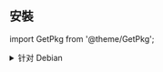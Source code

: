## 安裝

import GetPkg from '@theme/GetPkg';

<GetPkg name="fd" dnf="fd-find" apt scoop/>

<details>
    <summary>针对 Debian</summary>

`fdfind` 才是 Debian 专用的程序名，此是技术问题。可调整过来：

    echo alias fd=fdfind | tee -a ~/.bashrc ~/.zshrc > /dev/null

</details>
